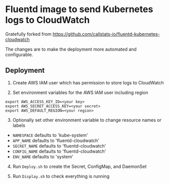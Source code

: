 # Fluentd image to send Kubernetes logs to CloudWatch

Gratefully forked from https://github.com/callstats-io/fluentd-kubernetes-cloudwatch

The changes are to make the deployment more automated and configurable.

## Deployment

1. Create AWS IAM user which has permission to store logs to CloudWatch

2. Set environment variables for the AWS IAM user including region

```
export AWS_ACCESS_KEY_ID=<your key>
export AWS_SECRET_ACCESS_KEY=<your secret>
export AWS_DEFAULT_REGION=<your region>
```

3. Optionally set other environment variable to change resource names or labels

- `NAMESPACE` defaults to 'kube-system'
- `APP_NAME` defaults to 'fluentd-cloudwatch'
- `SECRET_NAME` defaults to 'fluentd-cloudwatch'
- `CONFIG_NAME` defaults to 'fluentd-cloudwatch'
- `ENV_NAME` defaults to 'system'

4. Run `Deploy.sh` to create the Secret, ConfigMap, and DaemonSet

5. Run `Display.sh` to check everything is running
